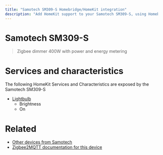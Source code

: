 ```yaml
---
title: "Samotech SM309-S Homebridge/HomeKit integration"
description: "Add HomeKit support to your Samotech SM309-S, using Homebridge, Zigbee2MQTT and homebridge-z2m."
---
```

<!---
This file has been GENERATED using src/docgen/docgen.ts
DO NOT EDIT THIS FILE MANUALLY!
-->
# Samotech SM309-S
> Zigbee dimmer 400W with power and energy metering


# Services and characteristics
The following HomeKit Services and Characteristics are exposed by
the Samotech SM309-S

* [Lightbulb](../../light.md)
  * Brightness
  * On


# Related
* [Other devices from Samotech](../index.md#samotech)
* [Zigbee2MQTT documentation for this device](https://www.zigbee2mqtt.io/devices/SM309-S.html)
